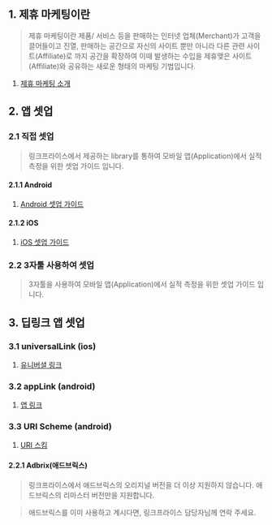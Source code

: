 ## 1. 제휴 마케팅이란

> 제휴 마케팅이란 제품/ 서비스 등을 판매하는 인터넷 업체(Merchant)가 고객을 끌어들이고 진열, 판매하는 공간으로 자신의 사이트 뿐만 아니라 다른 관련 사이트(Affiliate)로 까지 공간을 확장하여 
> 이때 발생하는 수입을 제휴맺은 사이트(Affiliate)와 공유하는 새로운 형태의 마케팅 기법입니다. 

1. [제휴 마케팅 소개](https://helpdesk.linkprice.com/pages/merchant-faq-introduce)

## 2. 앱 셋업

### 2.1 직접 셋업

> 링크프라이스에서 제공하는 library를 통하여 모바일 앱(Application)에서 실적 측정을 위한 셋업 가이드 입니다.

#### 2.1.1 Android

1. [Android 셋업 가이드](https://github.com/linkprice/MerchantSetup/tree/master/App/Linkprice_Android)

#### 2.1.2 iOS

1. [iOS 셋업 가이드](https://github.com/linkprice/MerchantSetup/tree/master/App/Linkprice_iOS)

### 2.2 3자툴 사용하여 셋업

> 3자툴을 사용하여 모바일 앱(Application)에서 실적 측정을 위한 셋업 가이드 입니다.

## 3. 딥링크 앱 셋업

### 3.1 universalLink (ios)
1. [유니버셜 링크](https://github.com/linkprice/MerchantSetup/blob/appsetup/App/UniversalLinks.md)

### 3.2 appLink (android)
1. [앱 링크](https://github.com/linkprice/MerchantSetup/blob/appsetup/App/AppLinks.md)

### 3.3 URI Scheme (android)
1. [URI 스킴](https://github.com/linkprice/MerchantSetup/blob/appsetup/App/URI%20Scheme.md)

#### 2.2.1 Adbrix(애드브릭스)

> 링크프라이스에서 애드브릭스의 오리지널 버전을 더 이상 지원하지 않습니다. 
> 애드브릭스의 리마스터 버전만을 지원합니다.

> 애드브릭스를 이미 사용하고 계시다면, 링크프라이스 담당자님께 연락 주세요.
